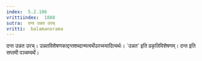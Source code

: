 ```yaml
---
index:  5.2.106
vrittiindex:  1888
sutra:  दन्त उन्नत उरच्
vritti:  balamanorama 
---
```


दन्त उन्नत उरच्। उन्नतविशेषणकाद्दन्तशब्दान्मत्वर्थेउरच्स्यादित्यर्थः। `उन्नत' इति प्रकृतिविशेषणम्। दन्त इति सप्तमी पञ्चम्यर्थे।


